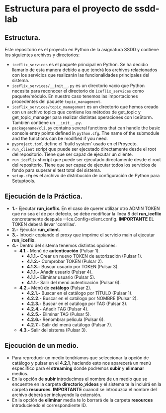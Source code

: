 # Estructura para el proyecto de ssdd-lab

## Estructura.
Este repositorio es el proyecto en Python de la asignatura SSDD y contiene los siguientes
archivos y directorios:

- `iceflix_services` es el paquete principal en Python. Se ha decidio llamarlo
  de esta manera debido a que tendrá los archivos relacionados con los servicios
  que realizarán las funcionalidades principales del sistema.
- `iceflix_services/__init__.py` es un directorio vacío que Python necesita
  para reconocer el directorio de `iceflix_services` como paquete/módulo. En
  nuestro caso tenemos las importaciones procedentes del paquete `topic_management`.
- `iceflix_services/topic_management` es un directorio que hemos creado con un archivo
  topics que contiene los métodos de get_topic y get_topic_manager para realizar
  distintas operaciones con IceStorm. También contiene un `__init__.py`.
- `packagename/cli.py` contains several functions that can handle the
  basic console entry points defined in `python.cfg`. The name of the
  submodule and the functions can be modified if you need.
- `pyproject.toml` define el 'build system' usado en el Proyecto.
- `run_client` script que puede ser ejecutado directamente desde el root del repositorio. 
  Tiene que ser capaz de ejecutar un cliente.
- `run_iceflix` shcript que puede ser ejecutado directamente desde el root del repositorio. 
  Tiene que ser capaz de ejecutar todos los servicios de fondo para superar el test total del sistema.
- `setup.cfg` es el archivo de distribución de configuración de Python para
  Setuptools.

## Ejecución de la Práctica.
  - **1.-** Ejecutar __run_iceflix__. En el caso de querer utilizar otro ADMIN TOKEN que no sea el de por defecto, se debe modificar la línea 8 del __run_iceflix__ concretamente después --Ice.Config=client.config. **IMPORTANTE** EL TOKEN deberá llevar 'comillas'. 
  - **2.-** Ejecutar __run_client__. 
  - **3.-** Introcir copiando el proxy que imprime el servicio main al ejecutar **__run_iceflix__**.
  - **4.-** Dentro del sistema tenemos distintas opciones:
    - **4.1.-** Menú de **autenticación** (Pulsar 1).
      - **4.1.1.-** Crear un nuevo TOKEN de autorización (Pulsar 1).
      - **4.1.2.-** Comprobar TOKEN (Pulsar 2).
      - **4.1.3.-** Buscar usuario por TOKEN (Pulsar 3).
      - **4.1.1.-** Añadir usuario (Pulsar 4).
      - **4.1.1.-** Eliminar usuario (Pulsar 5).
      - **4.1.1.-** Salir del menú autenticación (Pulsar 6).
    - **4.2.-** Menú de **catálogo** (Pulsar 2).
      - **4.2.1.-** Buscar en el catálogo por TÍTULO (Pulsar 1).
      - **4.2.2.-** Buscar en el catálogo por NOMBRE (Pulsar 2).
      - **4.2.3.-** Buscar en el catálogo por TAG (Pulsar 3).
      - **4.2.4.-** Añadir TAG (Pulsar 4).
      - **4.2.5.-** Eliminar TAG (Pulsar 5).
      - **4.2.6.-** Renombrar película (Pulsar 6).
      - **4.2.7.-** Salir del menú catálogo (Pulsar 7).
    - **4.3.-** Salir del sistema (Pulsar 3).
    
 ## Ejecución de un medio.
  - Para reproducir un medio tendríamos que seleccionar la opción de catálogo y pulsar en el **4.2.1**, haciendo esto nos aparecerá un menú especiífico para
  el **streaming** donde podremos **subir** y **elimanar** medios. 
  - En la opción de **subir** introducimos el nombre de un medio que se encuentre en la carpeta **directorio_videos** y   el sistema te la incluirá en la carpeta **resources**. **IMPORTANTE** cuanod se introduzca el nombre del archivo deberá ser incluyendo la extensión.
  - En la opción de **eliminar** media te lo borrará de la carpeta **resources** introduciendo el correspondiente ID.
